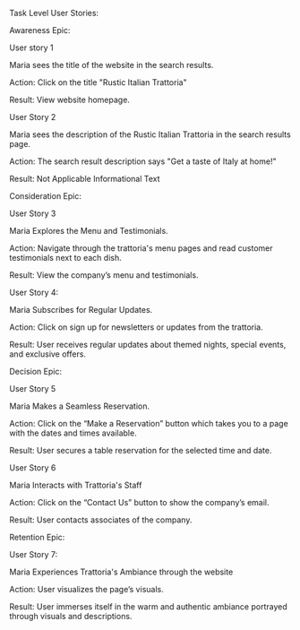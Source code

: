 Task Level User Stories:

Awareness Epic:

User story 1

Maria sees the title of the website in the search results.

Action: Click on the title "Rustic Italian Trattoria"

Result: View website homepage.

User Story 2

Maria sees the description of the Rustic Italian Trattoria in the search results page.

Action: The search result description says "Get a taste of Italy at home!"

Result: Not Applicable Informational Text



Consideration Epic: 

User Story 3 

Maria Explores the Menu and Testimonials.

Action: Navigate through the trattoria's menu pages and read customer testimonials next to each dish. 

Result: View the company’s menu and testimonials. 

User Story 4: 

Maria Subscribes for Regular Updates.

Action: Click on sign up for newsletters or updates from the trattoria.

Result: User receives regular updates about themed nights, special events, and exclusive offers.



Decision Epic:

User Story 5 

Maria Makes a Seamless Reservation.

Action: Click on the “Make a Reservation” button which takes you to a page with the dates and times available. 

Result: User secures a table reservation for the selected time and date.

User Story 6 

Maria Interacts with Trattoria's Staff

Action: Click on the “Contact Us” button to show the company’s email.

Result: User contacts associates of the company. 



Retention Epic:  

User Story 7: 

Maria Experiences Trattoria's Ambiance through the website

Action: User visualizes the page’s visuals.

Result: User immerses itself in the warm and authentic ambiance portrayed through visuals and descriptions.
